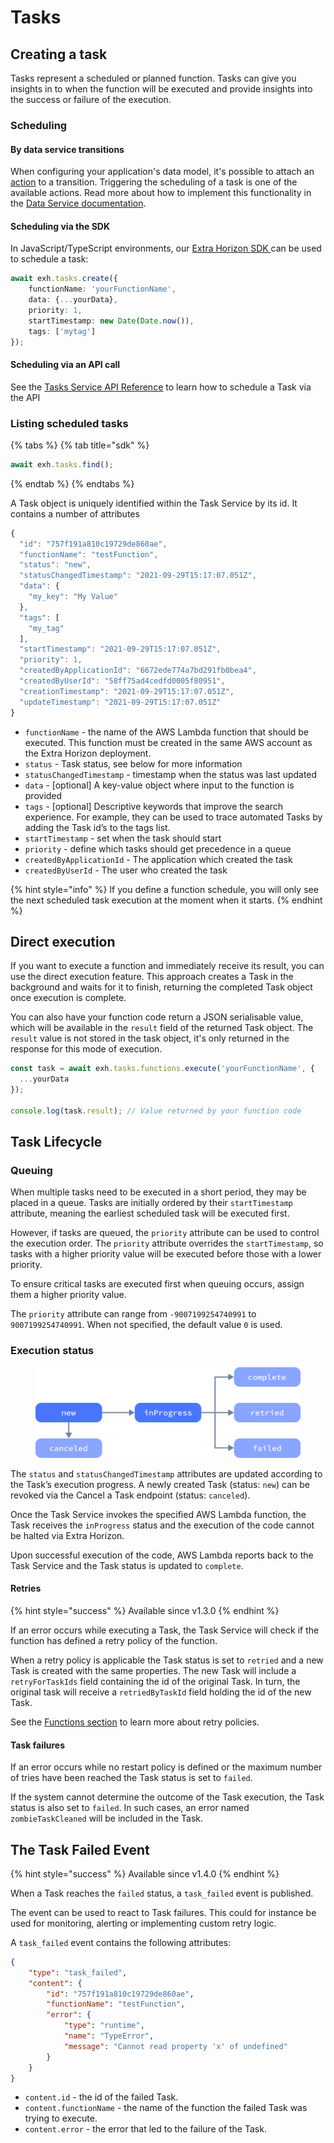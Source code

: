 # Tasks

## Creating a task

Tasks represent a scheduled or planned function. Tasks can give you insights in to when the function will be executed and provide insights into the success or failure of the execution.

### Scheduling

#### By data service transitions

When configuring your application's data model, it's possible to attach an [action](../../manage-data/data-service/schemas.md#other-actions) to a transition. Triggering the scheduling of a task is one of the available actions. Read more about how to implement this functionality in the [Data Service documentation](../../manage-data/data-service/schemas.md#other-actions).

#### Scheduling via the SDK

In JavaScript/TypeScript environments, our [Extra Horizon SDK ](https://docs.extrahorizon.com/javascript-sdk)can be used to schedule a task:

```typescript
await exh.tasks.create({
    functionName: 'yourFunctionName',
    data: {...yourData},
    priority: 1,
    startTimestamp: new Date(Date.now()),
    tags: ['mytag']
});
```

#### Scheduling via an API call

See the [Tasks Service API Reference](https://developers.extrahorizon.io/swagger-ui/?url=https://developers.extrahorizon.io/services/tasks-service/1.0.4/openapi.yaml) to learn how to schedule a Task via the API

### Listing scheduled tasks

{% tabs %}
{% tab title="sdk" %}
```typescript
await exh.tasks.find();
```
{% endtab %}
{% endtabs %}

A Task object is uniquely identified within the Task Service by its id. It contains a number of attributes

```javascript
{
  "id": "757f191a810c19729de860ae",
  "functionName": "testFunction",
  "status": "new",
  "statusChangedTimestamp": "2021-09-29T15:17:07.051Z",
  "data": {
    "my_key": "My Value"
  },
  "tags": [
    "my_tag"
  ],
  "startTimestamp": "2021-09-29T15:17:07.051Z",
  "priority": 1,
  "createdByApplicationId": "6672ede774a7bd291fb0bea4",
  "createdByUserId": "58ff75ad4cedfd0005f80951",
  "creationTimestamp": "2021-09-29T15:17:07.051Z",
  "updateTimestamp": "2021-09-29T15:17:07.051Z"
}
```

* `functionName` - the name of the AWS Lambda function that should be executed. This function must be created in the same AWS account as the Extra Horizon deployment.
* `status` - Task status, see below for more information
* `statusChangedTimestamp` - timestamp when the status was last updated
* `data` - \[optional] A key-value object where input to the function is provided
* `tags` - \[optional] Descriptive keywords that improve the search experience. For example, they can be used to trace automated Tasks by adding the Task id’s to the tags list.
* `startTimestamp` - set when the task should start
* `priority` - define which tasks should get precedence in a queue
* `createdByApplicationId` - The application which created the task&#x20;
* `createdByUserId` - The user who created the task

{% hint style="info" %}
If you define a function schedule, you will only see the next scheduled task execution at the moment when it starts.
{% endhint %}

## Direct execution

If you want to execute a function and immediately receive its result, you can use the direct execution feature. This approach creates a Task in the background and waits for it to finish, returning the completed Task object once execution is complete.

You can also have your function code return a JSON serialisable value, which will be available in the `result` field of the returned Task object. The `result`  value is not stored in the task object, it's only returned in the response for this mode of execution.

```typescript
const task = await exh.tasks.functions.execute('yourFunctionName', {
  ...yourData
});

console.log(task.result); // Value returned by your function code
```

## Task Lifecycle

### Queuing

When multiple tasks need to be executed in a short period, they may be placed in a queue. Tasks are initially ordered by their `startTimestamp` attribute, meaning the earliest scheduled task will be executed first.

However, if tasks are queued, the `priority` attribute can be used to control the execution order. The `priority` attribute overrides the `startTimestamp`, so tasks with a higher priority value will be executed before those with a lower priority.

To ensure critical tasks are executed first when queuing occurs, assign them a higher priority value.

The `priority` attribute can range from `-9007199254740991` to `9007199254740991`. When not specified, the default value `0` is used.

### Execution status

<figure><img src="../../../.gitbook/assets/image (8) (1).png" alt=""><figcaption></figcaption></figure>

The `status` and `statusChangedTimestamp` attributes are updated according to the Task’s execution progress. A newly created Task (status: `new`) can be revoked via the Cancel a Task endpoint (status: `canceled`).

Once the Task Service invokes the specified AWS Lambda function, the Task receives the `inProgress` status and the execution of the code cannot be halted via Extra Horizon.

Upon successful execution of the code, AWS Lambda reports back to the Task Service and the Task status is updated to `complete`.

#### Retries

{% hint style="success" %}
Available since v1.3.0
{% endhint %}

If an error occurs while executing a Task, the Task Service will check if the function has defined a retry policy of the function.

When a retry policy is applicable the Task status is set to `retried` and a new Task is created with the same properties. The new Task will include a `retryForTaskIds` field containing the id of the original Task. In turn, the original task will receive a `retriedByTaskId` field holding the id of the new Task.

See the [Functions section](functions.md#retrypolicy-automatically-retry-a-task-when-it-fails) to learn more about retry policies.

#### Task failures

If an error occurs while no restart policy is defined or the maximum number of tries have been reached the Task status is set to `failed`.

If the system cannot determine the outcome of the Task execution, the Task status is also set to `failed`. In such cases, an error named `zombieTaskCleaned` will be included in the Task.

## The Task Failed Event

{% hint style="success" %}
Available since v1.4.0
{% endhint %}

When a Task reaches the `failed` status, a `task_failed` event is published.

The event can be used to react to Task failures. This could for instance be used for monitoring, alerting or implementing custom retry logic.

A `task_failed` event contains the following attributes:

```json
{
    "type": "task_failed",
    "content": {
        "id": "757f191a810c19729de860ae",
        "functionName": "testFunction",
        "error": {
            "type": "runtime",
            "name": "TypeError",
            "message": "Cannot read property 'x' of undefined"
        }
    }
}
```

* `content.id` - the id of the failed Task.
* `content.functionName` - the name of the function the failed Task was trying to execute.
* `content.error` - the error that led to the failure of the Task.
